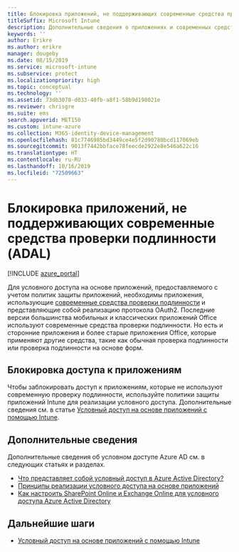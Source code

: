 ```yaml
---
title: Блокировка приложений, не поддерживающих современные средства проверки подлинности, в Intune
titleSuffix: Microsoft Intune
description: Дополнительные сведения о приложениях и современных средствах проверки подлинности (ADAL) с использованием Microsoft Intune.
keywords: ''
author: Erikre
ms.author: erikre
manager: dougeby
ms.date: 08/15/2019
ms.service: microsoft-intune
ms.subservice: protect
ms.localizationpriority: high
ms.topic: conceptual
ms.technology: ''
ms.assetid: 73db3070-d033-40fb-a8f1-58b9d198021e
ms.reviewer: chrisgre
ms.suite: ems
search.appverid: MET150
ms.custom: intune-azure
ms.collection: M365-identity-device-management
ms.openlocfilehash: 81c7746985bd3449ce4e5f2d90780bcd117069eb
ms.sourcegitcommit: 9013f7442bbface78feecde2922e8e546a622c16
ms.translationtype: HT
ms.contentlocale: ru-RU
ms.lasthandoff: 10/16/2019
ms.locfileid: "72509663"
---
```

# <a name="block-apps-that-dont-use-modern-authentication-adal"></a>Блокировка приложений, не поддерживающих современные средства проверки подлинности (ADAL)

[!INCLUDE [azure_portal](../includes/azure_portal.md)]

Для условного доступа на основе приложений, предоставляемого с учетом политик защиты приложений, необходимы приложения, использующие [современные средства проверки подлинности](https://support.office.com/article/Using-Office-365-modern-authentication-with-Office-clients-776c0036-66fd-41cb-8928-5495c0f9168a) и представляющие собой реализацию протокола OAuth2. Последние версии большинства мобильных и классических приложений Office используют современные средства проверки подлинности. Но есть и сторонние приложения и более старые приложения Office, которые применяют другие средства, такие как обычная проверка подлинности или проверка подлинности на основе форм.

## <a name="block-access-to-apps"></a>Блокировка доступа к приложениям

Чтобы заблокировать доступ к приложениям, которые не используют современную проверку подлинности, используйте политики защиты приложений Intune для реализации условного доступа. Дополнительные сведения см. в статье [Условный доступ на основе приложений с помощью Intune](app-based-conditional-access-intune.md).

## <a name="additional-information"></a>Дополнительные сведения

Дополнительные сведения об условном доступе Azure AD см. в следующих статьях и разделах.
- [Что представляет собой условный доступ в Azure Active Directory?](https://docs.microsoft.com/azure/active-directory/conditional-access/overview)
- [Принципы реализации условного доступа на основе приложений](app-based-conditional-access-intune.md#how-app-based-conditional-access-works)
- [Как настроить SharePoint Online и Exchange Online для условного доступа Azure Active Directory](https://docs.microsoft.com/azure/active-directory/conditional-access/conditional-access-for-exo-and-spo)

## <a name="next-steps"></a>Дальнейшие шаги

- [Условный доступ на основе приложений с помощью Intune](app-based-conditional-access-intune.md)
